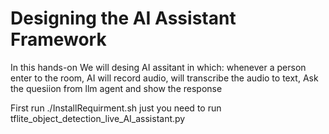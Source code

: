 # Designing the AI Assistant Framework

In this hands-on We will desing AI assitant in which:
whenever a person enter to the room,
AI will record audio,
will transcribe the audio to text,
Ask the quesiion from llm agent and show the response


First run ./InstallRequirment.sh
just you need to run tflite_object_detection_live_AI_assistant.py


